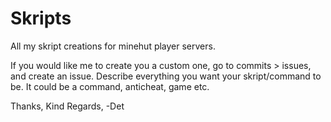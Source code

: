 # Skripts
All my skript creations for minehut player servers.

If you would like me to create you a custom one, go to commits > issues, and create an issue. Describe everything you want your skript/command to be. It could be a command, anticheat, game etc.

Thanks,
Kind Regards,
-Det
